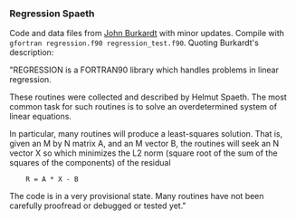 ### Regression Spaeth

Code and data files from [John Burkardt](https://people.math.sc.edu/Burkardt/f_src/regression/regression.html) with minor updates. Compile with ```gfortran regression.f90 regression_test.f90```. Quoting Burkardt's description:

"REGRESSION is a FORTRAN90 library which handles problems in linear regression.

These routines were collected and described by Helmut Spaeth. The most common task for such routines is to solve an overdetermined system of linear equations.

In particular, many routines will produce a least-squares solution. That is, given an M by N matrix A, and an M vector B, the routines will seek an N vector X so which minimizes the L2 norm (square root of the sum of the squares of the components) of the residual


        R = A * X - B
      
The code is in a very provisional state. Many routines have not been carefully proofread or debugged or tested yet."
